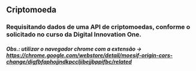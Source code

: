 ## Criptomoeda
### Requisitando dados de uma API de criptomoedas, conforme o solicitado no curso da Digital Innovation One.

##### Obs.: utilizar o navegador chrome com a extensão -> https://chrome.google.com/webstore/detail/moesif-origin-cors-change/digfbfaphojjndkpccljibejjbppifbc/related